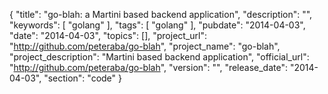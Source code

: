 {
    "title": "go-blah: a Martini based backend application",
    "description": "",
    "keywords": [
        "golang"
    ],
    "tags": [
        "golang"
    ],
    "pubdate": "2014-04-03",
    "date": "2014-04-03",
    "topics": [],
    "project_url": "http://github.com/peteraba/go-blah",
    "project_name": "go-blah",
    "project_description": "Martini based backend application",
    "official_url": "http://github.com/peteraba/go-blah",
    "version": "",
    "release_date": "2014-04-03",
    "section": "code"
}
